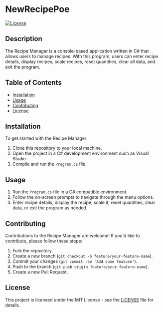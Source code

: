 # NewRecipePoe

[![License](https://img.shields.io/badge/License-MIT-blue.svg)](LICENSE)

## Description

The Recipe Manager is a console-based application written in C# that allows users to manage recipes. With this program, users can enter recipe details, display recipes, scale recipes, reset quantities, clear all data, and exit the program.

## Table of Contents

- [Installation](#installation)
- [Usage](#usage)
- [Contributing](#contributing)
- [License](#license)

## Installation

To get started with the Recipe Manager:

1. Clone this repository to your local machine.
2. Open the project in a C# development environment such as Visual Studio.
3. Compile and run the `Program.cs` file.

## Usage

1. Run the `Program.cs` file in a C# compatible environment.
2. Follow the on-screen prompts to navigate through the menu options.
3. Enter recipe details, display the recipe, scale it, reset quantities, clear data, or exit the program as needed.

## Contributing

Contributions to the Recipe Manager are welcome! If you'd like to contribute, please follow these steps:

1. Fork the repository.
2. Create a new branch (`git checkout -b feature/your-feature-name`).
3. Commit your changes (`git commit -am 'Add some feature'`).
4. Push to the branch (`git push origin feature/your-feature-name`).
5. Create a new Pull Request.

## License

This project is licensed under the MIT License - see the [LICENSE](LICENSE) file for details.
##

